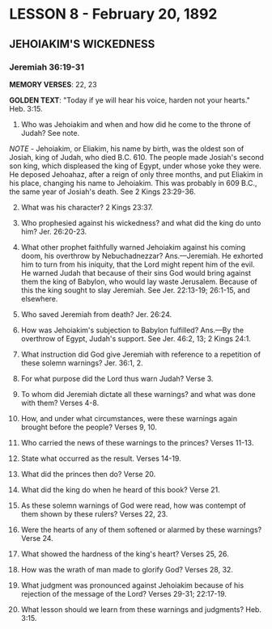 # LESSON 8 - February 20, 1892
## JEHOIAKIM'S WICKEDNESS
### Jeremiah 36:19-31

**MEMORY VERSES**: 22, 23

**GOLDEN TEXT**: "Today if ye will hear his voice, harden not your hearts." Heb. 3:15.

1. Who was Jehoiakim and when and how did he come to the throne of Judah? See note.

*NOTE* - Jehoiakim, or Eliakim, his name by birth, was the oldest son of Josiah, king of Judah, who died B.C. 610. The people made Josiah's second son king, which displeased the king of Egypt, under whose yoke they were. He deposed Jehoahaz, after a reign of only three months, and put Eliakim in his place, changing his name to Jehoiakim. This was probably in 609 B.C., the same year of Josiah's death. See 2 Kings 23:29-36.

2. What was his character? 2 Kings 23:37.

3. Who prophesied against his wickedness? and what did the king do unto him? Jer. 26:20-23.

4. What other prophet faithfully warned Jehoiakim against his coming doom, his overthrow by Nebuchadnezzar? Ans.—Jeremiah. He exhorted him to turn from his iniquity, that the Lord might repent him of the evil. He warned Judah that because of their sins God would bring against them the king of Babylon, who would lay waste Jerusalem. Because of this the king sought to slay Jeremiah. See Jer. 22:13-19; 26:1-15, and elsewhere.

5. Who saved Jeremiah from death? Jer. 26:24.

6. How was Jehoiakim's subjection to Babylon fulfilled? Ans.—By the overthrow of Egypt, Judah's support. See Jer. 46:2, 13; 2 Kings 24:1.

7. What instruction did God give Jeremiah with reference to a repetition of these solemn warnings? Jer. 36:1, 2.

8. For what purpose did the Lord thus warn Judah? Verse 3.

9. To whom did Jeremiah dictate all these warnings? and what was done with them? Verses 4-8.

10. How, and under what circumstances, were these warnings again brought before the people? Verses 9, 10.

11. Who carried the news of these warnings to the princes? Verses 11-13.

12. State what occurred as the result. Verses 14-19.

13. What did the princes then do? Verse 20.

14. What did the king do when he heard of this book? Verse 21.

15. As these solemn warnings of God were read, how was contempt of them shown by these rulers? Verses 22, 23.

16. Were the hearts of any of them softened or alarmed by these warnings? Verse 24.

17. What showed the hardness of the king's heart? Verses 25, 26.

18. How was the wrath of man made to glorify God? Verses 28, 32.

19. What judgment was pronounced against Jehoiakim because of his rejection of the message of the Lord? Verses 29-31; 22:17-19.

20. What lesson should we learn from these warnings and judgments? Heb. 3:15.